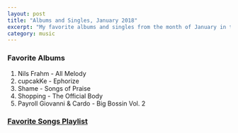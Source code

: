 ```yaml
---
layout: post
title: "Albums and Singles, January 2018"
excerpt: "My favorite albums and singles from the month of January in the 2018th year. "
category: music
---
```


### Favorite Albums

1. Nils Frahm - All Melody
1. cupcakKe - Ephorize
1. Shame - Songs of Praise
1. Shopping - The Official Body
1. Payroll Giovanni & Cardo - Big Bossin Vol. 2

### <a href="https://open.spotify.com/user/blrobin2/playlist/4bYUaOquBorH0olxkVTgiP" target="_blank" rel="noopener">Favorite Songs Playlist</a>
